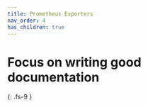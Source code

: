 ```yaml
---
title: Prometheus Exporters
nav_order: 4
has_children: true
---
```


# Focus on writing good documentation
{: .fs-9 }
